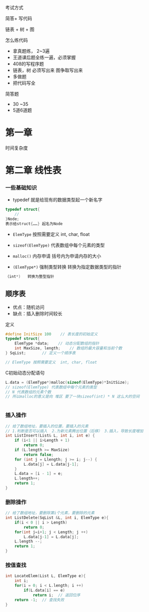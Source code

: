 考试方式

简答+ 写代码

链表 + 树 + 图

怎么练代码

* 拿真题练， 2~3遍
* 王道课后题全练一遍，必须掌握
* 408的写程序题
* 链表，树 必须写出来  图争取写出来
* 多做题
* 把代码写全



简答题

* 30 ~35
* 5道6道题  



# 第一章

时间复杂度





# 第二章 线性表

### 一些基础知识

* typedef   就是给现有的数据类型起一个新名字

```c
typedef struct{
	//
}Node;    
表示给struct{……} 起名为Node
```

* `ElemType` 按照需要定义  int, char, float

* `sizeof(ElemType)` 代表数组中每个元素的类型

* `malloc()` 内存申请 括号内为申请内存的大小

*  `(ElemType*)` 强制类型转换  转换为指定数据类型的指针

  ```c
  （int*)   转换为整型指针
  ```

  

## 顺序表

* 优点：随机访问
* 缺点：插入删除时间较长

定义

```c
#define InitSize 100	// 表长度的初始定义
typedef struct{
	ElemType *data;    // 动态分配数组的指针
    int MaxSize, length;	// 数组的最大容量和当前个数
} SqList;		// 定义一个顺序表

// ElemType 按照需要定义  int, char, float
```

C初始动态分配语句

```c
L.data = (ElemType*)malloc(sizeof(ElemType)*InitSize);
// sizeof(ElemType) 代表数组中每个元素的类型
// N 代表数组的元素个数
// 所以malloc的意义是向 堆区 要了一块sizeof(int) * N 这么大的空间
```

```

```



### 插入操作

```c
// 给了数组地址，要插入的位置，要插入的元素
// 1.判断是否可以插入  2.为新元素腾出位置（后移） 3.插入，导致长度增加
int ListInsert(List& L, int i, int e) {
	if (i<1 || i>Length + 1)
		return 0;
	if (L.length >= MaxSize)
		return false;
	for (int j = Llength; j >= i; j--) {
		L.data[j] = L.data[j-1];
	}
	L.data = [i - 1] = e;
	L.length++;
	return 1;
}
```



### 删除操作

```c
// 给了数组地址，要删除第i个元素，要删除的元素
int ListDelete(SqList &L, int i, ElemType e){
	if(i < 0 || i > Length)
        return 0;
    for(int j=i+1; j < Length; j ++)
        L.data[j-1] = L.data[j];
    L.length --;
    return 1;
}
```



### 按值查找

```c
int LocateElem(List L, ElemType e){
	int i;
    for(i = 0; i < L.length; i ++)
        if(L.data[i] == e)
            return i;  // 返回位序
    return -1;  // 查找失败
}
```



